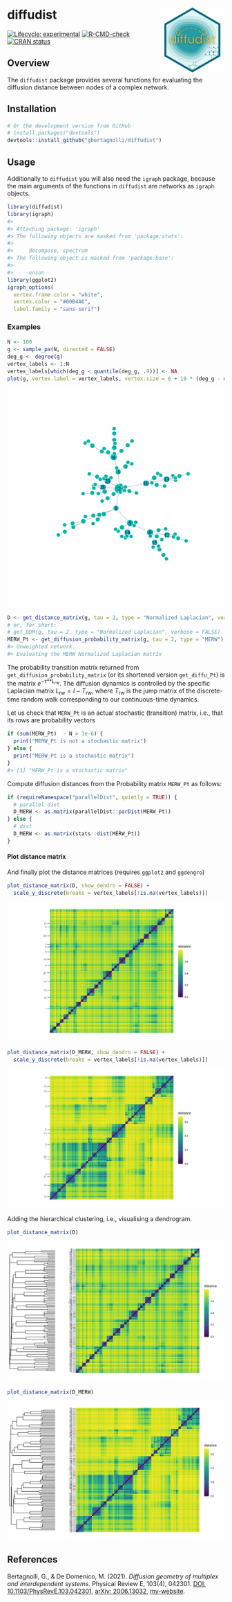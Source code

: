 
<!-- README.md is generated from README.Rmd. Please edit that file -->

# diffudist <img src="man/figures/diffudist.png" align="right" alt="" width="150"/>

<!-- badges: start -->

[![Lifecycle:
experimental](https://img.shields.io/badge/lifecycle-experimental-orange.svg)](https://lifecycle.r-lib.org/articles/stages.html#experimental)
[![R-CMD-check](https://github.com/gbertagnolli/diffudist/workflows/R-CMD-check/badge.svg)](https://github.com/gbertagnolli/diffudist/actions)
[![CRAN
status](https://www.r-pkg.org/badges/version/diffudist)](https://CRAN.R-project.org/package=diffudist)
<!-- badges: end -->

## Overview

The `diffudist` package provides several functions for evaluating the
diffusion distance between nodes of a complex network.

## Installation

``` r
# Or the development version from GitHub
# install.packages("devtools")
devtools::install_github("gbertagnolli/diffudist")
```

## Usage

Additionally to `diffudist` you will also need the `igraph` package,
because the main arguments of the functions in `diffudist` are networks
as `igraph` objects.

``` r
library(diffudist)
library(igraph)
#> 
#> Attaching package: 'igraph'
#> The following objects are masked from 'package:stats':
#> 
#>     decompose, spectrum
#> The following object is masked from 'package:base':
#> 
#>     union
library(ggplot2)
igraph_options(
  vertex.frame.color = "white",
  vertex.color = "#00B4A6",
  label.family = "sans-serif")
```

### Examples

``` r
N <- 100
g <- sample_pa(N, directed = FALSE)
deg_g <- degree(g)
vertex_labels <- 1:N
vertex_labels[which(deg_g < quantile(deg_g, .9))] <- NA
plot(g, vertex.label = vertex_labels, vertex.size = 6 + 10 * (deg_g - min(deg_g)) / max(deg_g))
```

![](man/figures/plot-g-1.png)<!-- -->

``` r
D <- get_distance_matrix(g, tau = 2, type = "Normalized Laplacian", verbose = FALSE)
# or, for short:
# get_DDM(g, tau = 2, type = "Normalized Laplacian", verbose = FALSE)
MERW_Pt <- get_diffusion_probability_matrix(g, tau = 2, type = "MERW")
#> Unweighted network.
#> Evaluating the MERW Normalized Laplacian matrix
```

The probability transition matrix returned from
`get_diffusion_probability_matrix` (or its shortened version
`get_diffu_Pt`) is the matrix *e*<sup>−*τ**L*<sub>rw</sub></sup>. The
diffusion dynamics is controlled by the specific Laplacian matrix
*L*<sub>rw</sub> = *I* − *T*<sub>rw</sub>, where *T*<sub>rw</sub> is the
jump matrix of the discrete-time random walk corresponding to our
continuous-time dynamics.

Let us check that `MERW_Pt` is an actual stochastic (transition) matrix,
i.e., that its rows are probability vectors

``` r
if (sum(MERW_Pt)  - N > 1e-6) {
  print("MERW_Pt is not a stochastic matrix")
} else {
  print("MERW_Pt is a stochastic matrix")
}
#> [1] "MERW_Pt is a stochastic matrix"
```

Compute diffusion distances from the Probability matrix `MERW_Pt` as
follows:

``` r
if (requireNamespace("parallelDist", quietly = TRUE)) {
  # parallel dist
  D_MERW <- as.matrix(parallelDist::parDist(MERW_Pt))
} else {
  # dist
  D_MERW <- as.matrix(stats::dist(MERW_Pt))
}
```

#### Plot distance matrix

And finally plot the distance matrices (requires `ggplot2` and
`ggdengro`)

``` r
plot_distance_matrix(D, show_dendro = FALSE) +
  scale_y_discrete(breaks = vertex_labels[!is.na(vertex_labels)])
```

![](man/figures/plot_CRW-1.png)<!-- -->

``` r
plot_distance_matrix(D_MERW, show_dendro = FALSE) +
  scale_y_discrete(breaks = vertex_labels[!is.na(vertex_labels)])
```

![](man/figures/plot_MERW-1.png)<!-- -->

Adding the hierarchical clustering, i.e., visualising a dendrogram.

``` r
plot_distance_matrix(D)
```

![](man/figures/plots-with-dendro-1.png)<!-- -->

``` r
plot_distance_matrix(D_MERW)
```

![](man/figures/plots-with-dendro-2.png)<!-- -->

## References

Bertagnolli, G., & De Domenico, M. (2021). *Diffusion geometry of
multiplex and interdependent systems*. Physical Review E, 103(4),
042301. [DOI:
10.1103/PhysRevE.103.042301](https://doi.org/10.1103/PhysRevE.103.042301),
[arXiv: 2006.13032](https://arxiv.org/abs/2006.13032),
[my-website](https://gbertagnolli.github.io/publication/ml-diffusion/).
